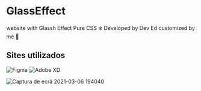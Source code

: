 # GlassEffect
website with Glassh Effect Pure CSS :snowflake:
Developed by Dev Ed customized by me :seedling:

## Sites utilizados 

<img alt="Figma" src="https://img.shields.io/badge/figma%20-%23F24E1E.svg?&style=for-the-badge&logo=figma&logoColor=white"/>

<img alt="Adobe XD" src="https://img.shields.io/badge/adobe%20xd%20-%23FF26BE.svg?&style=for-the-badge&logo=adobe%20xd&logoColor=white"/>

![Captura de ecrã 2021-03-06 194040](https://user-images.githubusercontent.com/64222877/110219146-698d9980-7eb5-11eb-8732-9e994337f4bd.png)
